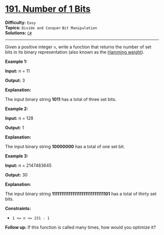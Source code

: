 # [191. Number of 1 Bits](https://leetcode.com/problems/number-of-1-bits/)

**Difficulty:** `Easy`  
**Topics:** `Divide and Conquer` `Bit Manipulation`  
**Solutions:** [`C#`](../../src/csharp/challenges/Problems/NumberOf1Bits.cs)  

---

Given a positive integer `n`, write a function that returns the number of set bits in its binary representation (also known as the [Hamming weight](http://en.wikipedia.org/wiki/Hamming_weight)).

**Example 1:**

**Input:** n = 11

**Output:** 3

**Explanation:**

The input binary string **1011** has a total of three set bits.

**Example 2:**

**Input:** n = 128

**Output:** 1

**Explanation:**

The input binary string **10000000** has a total of one set bit.

**Example 3:**

**Input:** n = 2147483645

**Output:** 30

**Explanation:**

The input binary string **1111111111111111111111111111101** has a total of thirty set bits.

**Constraints:**

* `1 <= n <= 231 - 1`

**Follow up:** If this function is called many times, how would you optimize it?